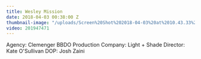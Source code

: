 ```yaml
---
title: Wesley Mission
date: 2018-04-03 00:38:00 Z
thumbnail-image: "/uploads/Screen%20Shot%202018-04-03%20at%2010.43.33%20am.png"
video: 201947471
---
```


Agency: Clemenger BBDO
Production Company: Light + Shade
Director: Kate O'Sullivan
DOP: Josh Zaini